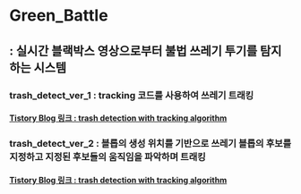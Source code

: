 # Green_Battle
## : 실시간 블랙박스 영상으로부터 불법 쓰레기 투기를 탐지하는 시스템

### trash_detect_ver_1 : tracking 코드를 사용하여 쓰레기 트래킹
#### [Tistory Blog 링크 : trash detection with tracking algorithm](https://greenbattle.tistory.com/12)
### trash_detect_ver_2 : 블롭의 생성 위치를 기반으로 쓰레기 블롭의 후보를 지정하고 지정된 후보들의 움직임을 파악하며 트래킹
#### [Tistory Blog 링크 : trash detection with tracking algorithm](https://greenbattle.tistory.com/7)
